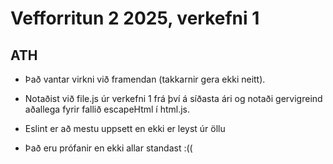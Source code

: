 # Vefforritun 2 2025, verkefni 1

## ATH

- Það vantar virkni við framendan (takkarnir gera ekki neitt). 

- Notaðist við file.js úr verkefni 1 frá því á síðasta ári og notaði gervigreind aðallega fyrir fallið escapeHtml í html.js.

- Eslint er að mestu uppsett en ekki er leyst úr öllu

- Það eru prófanir en ekki allar standast :((
